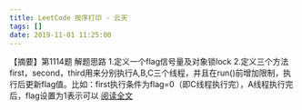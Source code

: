 ```yaml
---
title: LeetCode 按序打印 - 云天
tags: []
date: 2019-11-01 11:25:00
---
```


【摘要】第1114题 解题思路 1.定义一个flag信号量及对象锁lock 2.定义三个方法first，second，third用来分别执行A,B,C三个线程，并且在run()前增加限制，执行后更新flag值。比如：first执行条件为flag=0（即C线程执行完），A线程执行完后，flag设置为1表示可以 [阅读全文](http://www.cnblogs.com/tqlin/p/11775977.html)
